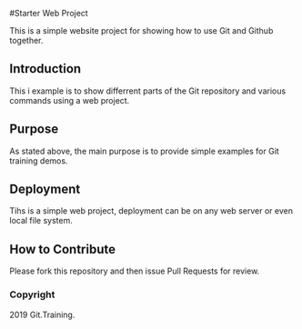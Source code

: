 #Starter Web Project

This is a simple website project for 
showing how to use Git and Github together.

## Introduction

This i example is to show differrent parts
of the Git repository and various commands
using a web project.

## Purpose 

As stated above, the main purpose is to
provide simple examples for Git training
demos.

## Deployment

Tihs is a simple web project, deployment
can be on any web server or even local
file system.

## How to Contribute

Please fork this repository and then issue Pull Requests for
review.

### Copyright

2019 Git.Training.